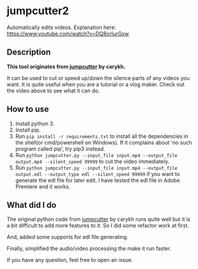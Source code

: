# jumpcutter2

Automatically edits videos. Explanation here: https://www.youtube.com/watch?v=DQ8orIurGxw

## Description

**This tool originates from [jumpcutter](https://github.com/carykh/jumpcutter) by carykh.** 

It can be used to cut or speed up/down the silence parts of any videos you want. It is quite useful when you are a tutorial or a vlog maker. Check out the video above to see what it can do.

## How to use

1. Install python 3.
2. Install pip.
3. Run `pip install -r requirements.txt` to install all the dependencies in the shell(or cmd/powershell on Windows). If it complains about 'no such program called pip', try pip3 instead.
4. Run `python jumpcutter.py --input_file input.mp4 --output_file output.mp4 --silent_speed 99999` to cut the video immediately. 
5. Run `python jumpcutter.py --input_file input.mp4 --output_file output.edl --output_type edl --silent_speed 99999` if you want to generate the edl file for later edit. I have tested the edl file in Adobe Premiere and it works.

## What did I do

The original python code from [jumpcutter](https://github.com/carykh/jumpcutter) by carykh runs quite well but it is a bit difficult to add more features to it. So I did some refactor work at first. 

And, added some supports for edl file generating.

Finally, simplified the audio/video processing the make it run faster. 

If you have any question, feel free to open an issue.

